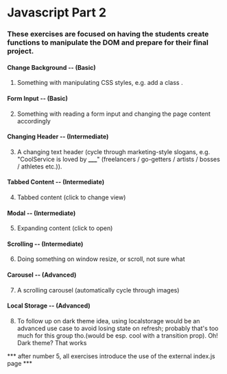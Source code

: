 # Javascript Part 2

### These exercises are focused on having the students create functions to manipulate the DOM and prepare for their final project.


#### Change Background -- (Basic)

1. Something with manipulating CSS styles, e.g. add a class .

#### Form Input -- (Basic)

2. Something with reading a form input and changing the page content accordingly

#### Changing Header -- (Intermediate)

3. A changing text header (cycle through marketing-style slogans, e.g. "CoolService is loved by **\_\_\_**" (freelancers / go-getters / artists / bosses / athletes etc.)).

#### Tabbed Content -- (Intermediate)

4. Tabbed content (click to change view)

#### Modal -- (Intermediate)

5. Expanding content (click to open)

#### Scrolling -- (Intermediate)

6. Doing something on window resize, or scroll, not sure what

#### Carousel -- (Advanced)

7. A scrolling carousel (automatically cycle through images)

#### Local Storage -- (Advanced)

8. To follow up on dark theme idea, using localstorage would be an advanced use case to avoid losing state on refresh; probably that's too much for this group tho.(would be esp. cool with a transition prop). Oh! Dark theme? That works


*** after number 5, all exercises introduce the use of the external index.js page ***
